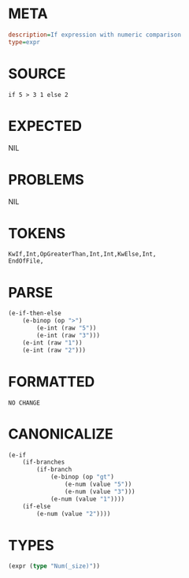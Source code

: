 # META
~~~ini
description=If expression with numeric comparison
type=expr
~~~
# SOURCE
~~~roc
if 5 > 3 1 else 2
~~~
# EXPECTED
NIL
# PROBLEMS
NIL
# TOKENS
~~~zig
KwIf,Int,OpGreaterThan,Int,Int,KwElse,Int,
EndOfFile,
~~~
# PARSE
~~~clojure
(e-if-then-else
	(e-binop (op ">")
		(e-int (raw "5"))
		(e-int (raw "3")))
	(e-int (raw "1"))
	(e-int (raw "2")))
~~~
# FORMATTED
~~~roc
NO CHANGE
~~~
# CANONICALIZE
~~~clojure
(e-if
	(if-branches
		(if-branch
			(e-binop (op "gt")
				(e-num (value "5"))
				(e-num (value "3")))
			(e-num (value "1"))))
	(if-else
		(e-num (value "2"))))
~~~
# TYPES
~~~clojure
(expr (type "Num(_size)"))
~~~
